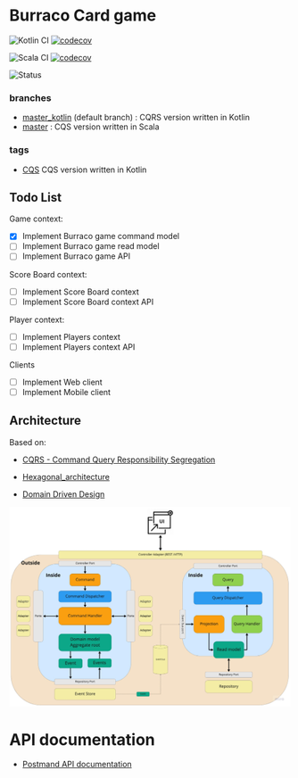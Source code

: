 # Burraco Card game
![Kotlin CI](https://github.com/abaddon/burraco/workflows/Kotlin%20CI/badge.svg?branch=master_kotlin&event=push) [![codecov](https://codecov.io/gh/abaddon/burraco/branch/master_kotlin/graph/badge.svg?token=I5MUK1OLTQ)](https://codecov.io/gh/abaddon/burraco/branch/master_kotlin) 

![Scala CI](https://github.com/abaddon/burraco/workflows/Scala%20CI/badge.svg?branch=master&event=push) [![codecov](https://codecov.io/gh/abaddon/burraco/branch/master/graph/badge.svg?token=I5MUK1OLTQ)](https://codecov.io/gh/abaddon/burraco) 

![Status](https://img.shields.io/static/v1?label=Status&message=Work%20In%20Progess&color=yellow)

### branches
- [master_kotlin](https://github.com/abaddon/burraco/tree/master_kotlin) (default branch) : CQRS version written in Kotlin
- [master](https://github.com/abaddon/burraco/tree/master) : CQS version written in Scala

### tags
- [CQS](https://github.com/abaddon/burraco/releases/tag/cqs) CQS version written in Kotlin

## Todo List
Game context:
- [x] Implement Burraco game command model
- [ ] Implement Burraco game read model
- [ ] Implement Burraco game API

Score Board context:
- [ ] Implement Score Board context
- [ ] Implement Score Board context API

Player context:
- [ ] Implement Players context
- [ ] Implement Players context API

Clients
- [ ] Implement Web client
- [ ] Implement Mobile client

## Architecture
Based on:
* [CQRS - Command Query Responsibility Segregation](https://martinfowler.com/bliki/CQRS.html)

* [Hexagonal_architecture](https://en.wikipedia.org/wiki/Hexagonal_architecture_(software))
* [Domain Driven Design](https://martinfowler.com/tags/domain%20driven%20design.html)

![architecture schema](./docs/architecture-cqrs.jpg)

# API documentation
- [Postmand API documentation](https://documenter.getpostman.com/view/11592805/T1DpCxrz?version=latest)